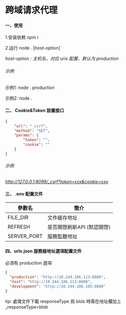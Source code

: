 # 跨域请求代理

#### 一、使用

1.安装依赖 npm i

2.运行 node . [host-option]

*host-option : 主机名，对应 uris 配置，默认为 production*

###### 示例

示例1: node .  production

示例2: node .

#### 二、 Cookie&Token 設置接口

```json
{
    "url": "_csrf",
    "method": "GET",
    "params": {
        "token": "",
        "cookie": ""
    }
}
```

###### 示例

*http://127.0.0.1:8099/_csrf?token=xxx&cookie=xxx*

#### 三、 .env 配置文件

| 參數名         | 簡介               |
| ----------- | ---------------- |
| FILE_DIR    | 文件緩存地址           |
| REFRESH     | 是否開啓刷新API (默認開啓) |
| SERVER_PORT | 服務監聽地址           |

#### 四、urls.json 服務器地址選項配置文件

必須有 production 選項

```json
{
  "production": "http://10.244.186.113:8080",
  "test": "http://10.244.186.113:8080",
  "development": "http://10.244.186.105:8080"
}
```

tip: 處理文件下載 responseType 爲 blob 時需在地址欄加上 _responseType=blob 


